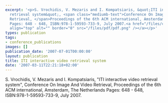 ```yaml
---
excerpt: '<p>S. Vrochidis, V. Mezaris and I. Kompatsiaris, &quot;ITI interactive video
  retrieval system&quot;, <span class="mediumb-text">Conference On Image And Video
  Retrieval, </span>Proceedings of the 6th ACM international, Amsterdam, The Netherlands
  Pages: 648 - 648, ISBN:978-1-59593-733-9, July 2007.<a href="/files/cr_2007_vrochidis.pdf"><img
  align="top" alt="" border="0" src="/files/pdf/pdf.png" /></a></p>'
types: publication
tags:
- conference_publications
images: []
publication_date: '2007-07-01T00:00:00'
layout: publication
title: ITI interactive video retrieval system
date: '2007-03-11T22:21:18+02:00'
---
```

<p>S. Vrochidis, V. Mezaris and I. Kompatsiaris, &quot;ITI interactive video retrieval system&quot;, <span class="mediumb-text">Conference On Image And Video Retrieval, </span>Proceedings of the 6th ACM international, Amsterdam, The Netherlands Pages: 648 - 648, ISBN:978-1-59593-733-9, July 2007.<a href="/files/cr_2007_vrochidis.pdf"><img align="top" alt="" border="0" src="/files/pdf/pdf.png" /></a></p>

